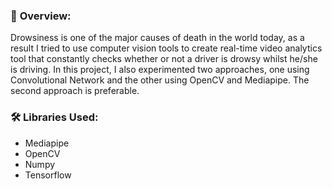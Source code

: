 ### 🎯 **Overview:**
Drowsiness is one of the major causes of death in the world today, as a result I tried to use computer vision tools to create real-time video analytics tool that constantly checks whether or not a driver is drowsy whilst he/she is driving. In this project, I also experimented two approaches, one using Convolutional Network and the other using OpenCV and Mediapipe. The second approach is preferable.

### 🛠️ **Libraries Used:**
- Mediapipe
- OpenCV
- Numpy
- Tensorflow
